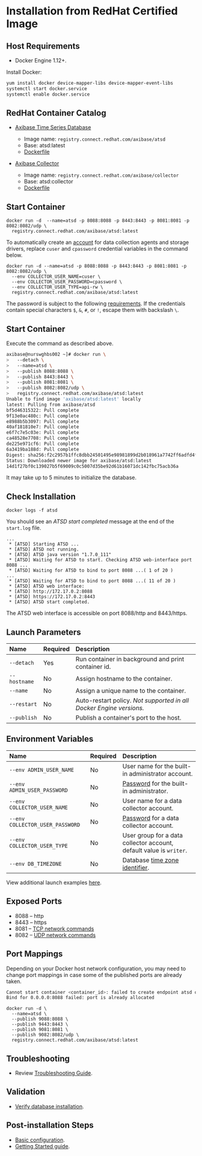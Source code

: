 # Installation from RedHat Certified Image

## Host Requirements

* Docker Engine 1.12+.

Install Docker:

```sh
yum install docker device-mapper-libs device-mapper-event-libs
systemctl start docker.service
systemctl enable docker.service
```

## RedHat Container Catalog

* [Axibase Time Series Database](https://access.redhat.com/containers/?tab=overview#/registry.connect.redhat.com/axibase/atsd)
	- Image name: `registry.connect.redhat.com/axibase/atsd`
	- Base: atsd:latest
	- [Dockerfile](https://github.com/axibase/dockers/blob/atsd-rhel7/Dockerfile)


* [Axibase Collector](https://access.redhat.com/containers/?tab=overview#/registry.connect.redhat.com/axibase/collector)
	- Image name: `registry.connect.redhat.com/axibase/collector`
	- Base: atsd:collector
	- [Dockerfile](https://github.com/axibase/docker-axibase-collector/blob/rhel7/Dockerfile)

## Start Container

```properties
docker run -d  --name=atsd -p 8088:8088 -p 8443:8443 -p 8081:8081 -p 8082:8082/udp \
  registry.connect.redhat.com/axibase/atsd:latest
```

To automatically create an [account](../administration/collector-account.md) for data collection agents and storage drivers, replace `cuser` and `cpassword` credential variables in the command below.

```properties
docker run -d --name=atsd -p 8088:8088 -p 8443:8443 -p 8081:8081 -p 8082:8082/udp \
  --env COLLECTOR_USER_NAME=cuser \
  --env COLLECTOR_USER_PASSWORD=cpassword \
  --env COLLECTOR_USER_TYPE=api-rw \
  registry.connect.redhat.com/axibase/atsd:latest
```

The password is subject to the following [requirements](../administration/user-authentication.md#password-requirements). If the credentials contain special characters `$`, `&`, `#`, or `!`, escape them with backslash `\`.

## Start Container

Execute the command as described above.

```sh
axibase@nurswghbs002 ~]# docker run \
>   --detach \
>   --name=atsd \
>   --publish 8088:8088 \
>   --publish 8443:8443 \
>   --publish 8081:8081 \
>   --publish 8082:8082/udp \
>   registry.connect.redhat.com/axibase/atsd:latest
Unable to find image 'axibase/atsd:latest' locally
latest: Pulling from axibase/atsd
bf5d46315322: Pull complete
9f13e0ac480c: Pull complete
e8988b5b3097: Pull complete
40af181810e7: Pull complete
e6f7c7e5c03e: Pull complete
ca48528e7708: Pull complete
de225e971cf6: Pull complete
6a3419ba188d: Pull complete
Digest: sha256:f2c2957b1ffc8dbb24501495e98981899d2b018961a7742ff6adfd4f1e176429
Status: Downloaded newer image for axibase/atsd:latest
14d1f27bf0c139027b5f69009c0c5007d35be92d61b16071dc142fbc75acb36a
```

It may take up to 5 minutes to initialize the database.

## Check Installation

```
docker logs -f atsd
```

You should see an _ATSD start completed_ message at the end of the `start.log` file.


```
...
 * [ATSD] Starting ATSD ...
 * [ATSD] ATSD not running.
 * [ATSD] ATSD java version "1.7.0_111"
 * [ATSD] Waiting for ATSD to start. Checking ATSD web-interface port 8088 ...
 * [ATSD] Waiting for ATSD to bind to port 8088 ...( 1 of 20 )
...
 * [ATSD] Waiting for ATSD to bind to port 8088 ...( 11 of 20 )
 * [ATSD] ATSD web interface:
 * [ATSD] http://172.17.0.2:8088
 * [ATSD] https://172.17.0.2:8443
 * [ATSD] ATSD start completed.
```

The ATSD web interface is accessible on port 8088/http and 8443/https.

## Launch Parameters

| **Name** | **Required** | **Description** |
|:---|:---|:---|
|`--detach` | Yes | Run container in background and print container id. |
|`--hostname` | No | Assign hostname to the container. |
|`--name` | No | Assign a unique name to the container. |
|`--restart` | No | Auto-restart policy. _Not supported in all Docker Engine versions._ |
|`--publish` | No | Publish a container's port to the host. |

## Environment Variables

| **Name** | **Required** | **Description** |
|:---|:---|:---|
|`--env ADMIN_USER_NAME` | No | User name for the built-in administrator account. |
|`--env ADMIN_USER_PASSWORD` | No | [Password](../administration/user-authentication.md#password-requirements) for the built-in administrator.|
|`--env COLLECTOR_USER_NAME` | No | User name for a data collector account. |
|`--env COLLECTOR_USER_PASSWORD` | No | [Password](../administration/user-authentication.md#password-requirements) for a data collector account.|
|`--env COLLECTOR_USER_TYPE` | No | User group for a data collector account, default value is `writer`.|
|`--env DB_TIMEZONE` | No | Database [time zone identifier](../shared/timezone-list.md).|

View additional launch examples [here](https://github.com/axibase/atsd-docs/blob/master/installation/docker.md#option-1-configure-collector-account-automatically).

## Exposed Ports

* 8088 – http
* 8443 – https
* 8081 – [TCP network commands](../api/network#network-api)
* 8082 – [UDP network commands](../api/network#udp-datagrams)

## Port Mappings

Depending on your Docker host network configuration, you may need to change port mappings in case some of the published ports are already taken.

```sh
Cannot start container <container_id>: failed to create endpoint atsd on network bridge:
Bind for 0.0.0.0:8088 failed: port is already allocated
```

```properties
docker run -d \
  --name=atsd \
  --publish 9088:8088 \
  --publish 9443:8443 \
  --publish 9081:8081 \
  --publish 9082:8082/udp \
  registry.connect.redhat.com/axibase/atsd:latest
```

## Troubleshooting

* Review [Troubleshooting Guide](troubleshooting.md).

## Validation

* [Verify database installation](verifying-installation.md).

## Post-installation Steps

* [Basic configuration](post-installation.md).
* [Getting Started guide](../tutorials/getting-started.md).
